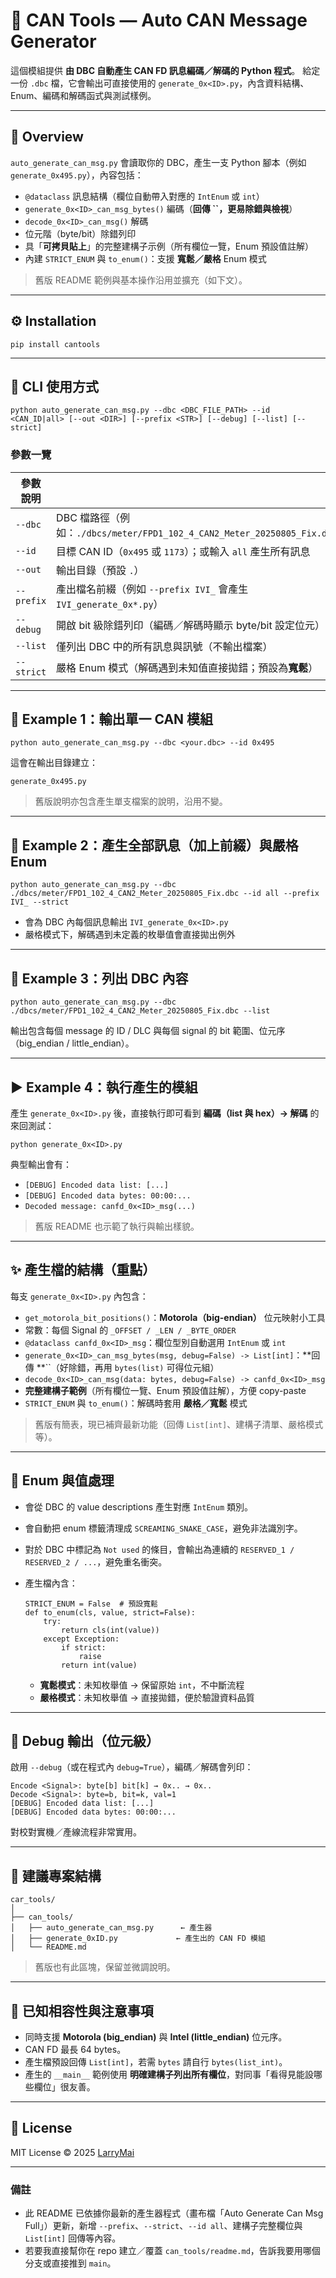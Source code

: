 # 🧮 CAN Tools — Auto CAN Message Generator

這個模組提供 **由 DBC 自動產生 CAN FD 訊息編碼／解碼的 Python 程式**。
給定一份 `.dbc` 檔，它會輸出可直接使用的 `generate_0x<ID>.py`，內含資料結構、Enum、編碼和解碼函式與測試樣例。

---

## 🚗 Overview

`auto_generate_can_msg.py` 會讀取你的 DBC，產生一支 Python 腳本（例如 `generate_0x495.py`），內容包括：

* `@dataclass` 訊息結構（欄位自動帶入對應的 `IntEnum` 或 `int`）
* `generate_0x<ID>_can_msg_bytes()` 編碼（**回傳 ******``******，更易除錯與檢視**）
* `decode_0x<ID>_can_msg()` 解碼
* 位元階（byte/bit）除錯列印
* 具「**可拷貝貼上**」的完整建構子示例（所有欄位一覽，Enum 預設值註解）
* 內建 `STRICT_ENUM` 與 `to_enum()`：支援 **寬鬆／嚴格** Enum 模式

> 舊版 README 範例與基本操作沿用並擴充（如下文）。

---

## ⚙️ Installation

```
pip install cantools

```

---

## 🧬 CLI 使用方式

```
python auto_generate_can_msg.py --dbc <DBC_FILE_PATH> --id <CAN_ID|all> [--out <DIR>] [--prefix <STR>] [--debug] [--list] [--strict]

```

### 參數一覽

| 參數 說明      |                                                                   |
| ---------- | ----------------------------------------------------------------- |
| `--dbc`    | DBC 檔路徑（例如：`./dbcs/meter/FPD1_102_4_CAN2_Meter_20250805_Fix.dbc`） |
| `--id`     | 目標 CAN ID（`0x495` 或 `1173`）；或輸入 `all` 產生所有訊息                      |
| `--out`    | 輸出目錄（預設 `.`）                                                      |
| `--prefix` | 產出檔名前綴（例如 `--prefix IVI_` 會產生 `IVI_generate_0x*.py`）              |
| `--debug`  | 開啟 bit 級除錯列印（編碼／解碼時顯示 byte/bit 設定位元）                              |
| `--list`   | 僅列出 DBC 中的所有訊息與訊號（不輸出檔案）                                          |
| `--strict` | 嚴格 Enum 模式（解碼遇到未知值直接拋錯；預設為**寬鬆**）                                 |

---

## 🥪 Example 1：輸出單一 CAN 模組

```
python auto_generate_can_msg.py --dbc <your.dbc> --id 0x495

```

這會在輸出目錄建立：

```
generate_0x495.py

```

> 舊版說明亦包含產生單支檔案的說明，沿用不變。

---

## 🧰 Example 2：產生全部訊息（加上前綴）與嚴格 Enum

```
python auto_generate_can_msg.py --dbc ./dbcs/meter/FPD1_102_4_CAN2_Meter_20250805_Fix.dbc --id all --prefix IVI_ --strict

```

* 會為 DBC 內每個訊息輸出 `IVI_generate_0x<ID>.py`
* 嚴格模式下，解碼遇到未定義的枚舉值會直接拋出例外

---

## 📜 Example 3：列出 DBC 內容

```
python auto_generate_can_msg.py --dbc ./dbcs/meter/FPD1_102_4_CAN2_Meter_20250805_Fix.dbc --list

```

輸出包含每個 message 的 ID / DLC 與每個 signal 的 bit 範圍、位元序（big_endian / little_endian）。

---

## ▶️ Example 4：執行產生的模組

產生 `generate_0x<ID>.py` 後，直接執行即可看到 **編碼（list 與 hex）→ 解碼** 的來回測試：

```
python generate_0x<ID>.py

```

典型輸出會有：

* `[DEBUG] Encoded data list: [...]`
* `[DEBUG] Encoded data bytes: 00:00:...`
* `Decoded message: canfd_0x<ID>_msg(...)`

> 舊版 README 也示範了執行與輸出樣貌。

---

## ✨ 產生檔的結構（重點）

每支 `generate_0x<ID>.py` 內包含：

* `get_motorola_bit_positions()`：**Motorola（big-endian）** 位元映射小工具
* 常數：每個 Signal 的 `_OFFSET / _LEN / _BYTE_ORDER`
* `@dataclass canfd_0x<ID>_msg`：欄位型別自動選用 `IntEnum` 或 `int`
* `generate_0x<ID>_can_msg_bytes(msg, debug=False) -> List[int]`：**回傳 **``（好除錯，再用 `bytes(list)` 可得位元組）
* `decode_0x<ID>_can_msg(data: bytes, debug=False) -> canfd_0x<ID>_msg`
* **完整建構子範例**（所有欄位一覽、Enum 預設值註解），方便 copy-paste
* `STRICT_ENUM` 與 `to_enum()`：解碼時套用 **嚴格／寬鬆** 模式

> 舊版有簡表，現已補齊最新功能（回傳 `List[int]`、建構子清單、嚴格模式等）。

---

## 🧠 Enum 與值處理

* 會從 DBC 的 value descriptions 產生對應 `IntEnum` 類別。
* 會自動把 enum 標籤清理成 `SCREAMING_SNAKE_CASE`，避免非法識別字。
* 對於 DBC 中標記為 `Not used` 的條目，會輸出為連續的 `RESERVED_1 / RESERVED_2 / ...`，避免重名衝突。
* 產生檔內含：

  ```
  STRICT_ENUM = False  # 預設寬鬆
  def to_enum(cls, value, strict=False):
      try:
          return cls(int(value))
      except Exception:
          if strict:
              raise
          return int(value)

  ```

  * **寬鬆模式**：未知枚舉值 → 保留原始 `int`，不中斷流程
  * **嚴格模式**：未知枚舉值 → 直接拋錯，便於驗證資料品質

---

## 🔎 Debug 輸出（位元級）

啟用 `--debug`（或在程式內 `debug=True`），編碼／解碼會列印：

```
Encode <Signal>: byte[b] bit[k] → 0x.. → 0x..
Decode <Signal>: byte=b, bit=k, val=1
[DEBUG] Encoded data list: [...]
[DEBUG] Encoded data bytes: 00:00:...

```

對校對實機／產線流程非常實用。

---

## 📂 建議專案結構

```
car_tools/
│
├── can_tools/
│   ├── auto_generate_can_msg.py      ← 產生器
│   ├── generate_0xID.py             ← 產生出的 CAN FD 模組
│   └── README.md

```

> 舊版也有此區塊，保留並微調說明。

---

## 🧩 已知相容性與注意事項

* 同時支援 **Motorola (big_endian)** 與 **Intel (little_endian)** 位元序。
* CAN FD 最長 64 bytes。
* 產生檔預設回傳 `List[int]`，若需 `bytes` 請自行 `bytes(list_int)`。
* 產生的 `__main__` 範例使用 **明確建構子列出所有欄位**，對同事「看得見能設哪些欄位」很友善。

---

## 🧾 License

MIT License © 2025 [LarryMai](https://github.com/LarryMai)

---

### 備註

* 此 README 已依據你最新的產生器程式（畫布檔「Auto Generate Can Msg Full」）更新，新增 `--prefix`、`--strict`、`--id all`、建構子完整欄位與 `List[int]` 回傳等內容。
* 若要我直接幫你在 repo 建立／覆蓋 `can_tools/readme.md`，告訴我要用哪個分支或直接推到 `main`。
